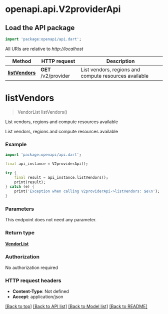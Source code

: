 # openapi.api.V2providerApi

## Load the API package
```dart
import 'package:openapi/api.dart';
```

All URIs are relative to *http://localhost*

Method | HTTP request | Description
------------- | ------------- | -------------
[**listVendors**](V2providerApi.md#listvendors) | **GET** /v2/provider | List vendors, regions and compute resources available


# **listVendors**
> VendorList listVendors()

List vendors, regions and compute resources available

List vendors, regions and compute resources available

### Example
```dart
import 'package:openapi/api.dart';

final api_instance = V2providerApi();

try {
    final result = api_instance.listVendors();
    print(result);
} catch (e) {
    print('Exception when calling V2providerApi->listVendors: $e\n');
}
```

### Parameters
This endpoint does not need any parameter.

### Return type

[**VendorList**](VendorList.md)

### Authorization

No authorization required

### HTTP request headers

 - **Content-Type**: Not defined
 - **Accept**: application/json

[[Back to top]](#) [[Back to API list]](../README.md#documentation-for-api-endpoints) [[Back to Model list]](../README.md#documentation-for-models) [[Back to README]](../README.md)


